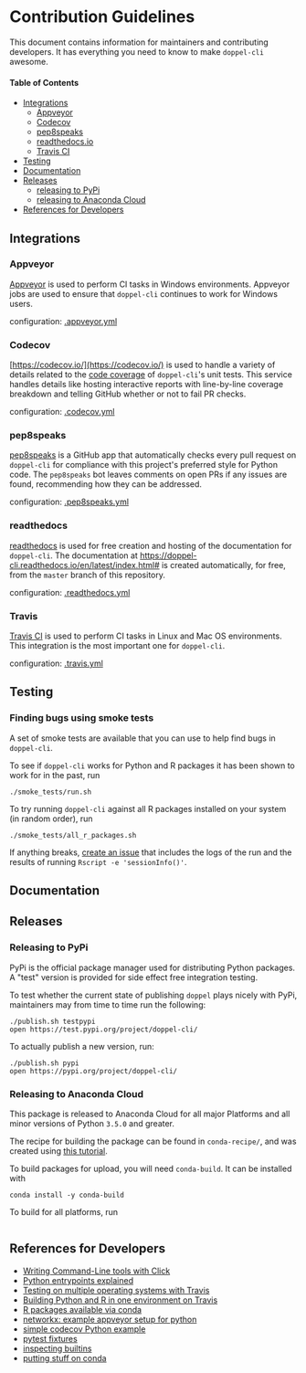 # Contribution Guidelines

This document contains information for maintainers and contributing developers. It has everything you need to know to make `doppel-cli` awesome.

#### Table of Contents

* [Integrations](#integrations)
    * [Appveyor](#appveyor)
    * [Codecov](#codecov)
    * [pep8speaks](#pepspeaks)
    * [readthedocs.io](#rtd)
    * [Travis CI](#travis)
* [Testing](#testing)
* [Documentation](#docs)
* [Releases](#releases)
    * [releasing to PyPi](#pypi)
    * [releasing to Anaconda Cloud](#conda)
* [References for Developers](#references)

## Integrations <a name="integrations"></a>

### Appveyor <a name="appveyor"></a>

[Appveyor](https://www.appveyor.com/) is used to perform CI tasks in Windows environments. Appveyor jobs are used to ensure that `doppel-cli` continues to work for Windows users.

configuration: [.appveyor.yml](https://github.com/jameslamb/doppel-cli/blob/master/.appveyor.yml)

### Codecov <a name="codecov"></a>

[https://codecov.io/](https://codecov.io/) is used to handle a variety of details related to the [code coverage](https://en.wikipedia.org/wiki/Code_coverage) of `doppel-cli`'s unit tests. This service handles details like hosting interactive reports with line-by-line coverage breakdown and telling GitHub whether or not to fail PR checks.

configuration: [.codecov.yml](https://github.com/jameslamb/doppel-cli/blob/master/.codecovs.yml)

### pep8speaks <a name="pepspeaks"></a>

[pep8speaks](https://github.com/OrkoHunter/pep8speaks) is a GitHub app that automatically checks every pull request on `doppel-cli` for compliance with this project's preferred style for Python code. The `pep8speaks` bot leaves comments on open PRs if any issues are found, recommending how they can be addressed.

configuration: [.pep8speaks.yml](https://github.com/jameslamb/doppel-cli/blob/master/.pep8speaks.yml)

### readthedocs <a name="rtd"></a>

[readthedocs](https://readthedocs.org/) is used for free creation and hosting of the documentation for `doppel-cli`. The documentation at https://doppel-cli.readthedocs.io/en/latest/index.html# is created automatically, for free, from the `master` branch of this repository.

configuration: [.readthedocs.yml](https://github.com/jameslamb/doppel-cli/blob/master/.readthedocs.yml)

### Travis <a name="travis"></a>

[Travis CI](https://travis-ci.org/) is used to perform CI tasks in Linux and Mac OS environments. This integration is the most important one for `doppel-cli`.

configuration: [.travis.yml](https://github.com/jameslamb/doppel-cli/blob/master/.travis.yml)

## Testing <a name="testing"></a>

### Finding bugs using smoke tests <a name="smokey"></a>

A set of smoke tests are available that you can use to help find bugs in `doppel-cli`.

To see if `doppel-cli` works for Python and R packages it has been shown to work for in the past, run

```
./smoke_tests/run.sh
```

To try running `doppel-cli` against all R packages installed on your system (in random order), run

```
./smoke_tests/all_r_packages.sh
```

If anything breaks, [create an issue](https://github.com/jameslamb/doppel-cli/issues) that includes the logs of the run and the results of running `Rscript -e 'sessionInfo()'`.

## Documentation <a name="docs"></a>

## Releases <a name="releases"></a>

### Releasing to PyPi <a name="pypi"></a>

PyPi is the official package manager used for distributing Python packages. A "test" version is provided for side effect free integration testing.

To test whether the current state of publishing `doppel` plays nicely with PyPi, maintainers may from time to time run the following:

```
./publish.sh testpypi
open https://test.pypi.org/project/doppel-cli/
```

To actually publish a new version, run:

```
./publish.sh pypi
open https://pypi.org/project/doppel-cli/
```

### Releasing to Anaconda Cloud <a name="conda"></a>

This package is released to Anaconda Cloud for all major Platforms and all minor versions of Python `3.5.0` and greater.

The recipe for building the package can be found in `conda-recipe/`, and was created using [this tutorial](https://conda.io/projects/conda-build/en/latest/user-guide/tutorials/build-pkgs-skeleton.html).

To build packages for upload, you will need `conda-build`. It can be installed with

```
conda install -y conda-build
```

To build for all platforms, run

```

```

## References for Developers <a name="references"></a>

* [Writing Command-Line tools with Click](https://dbader.org/blog/python-commandline-tools-with-click)
* [Python entrypoints explained](https://amir.rachum.com/blog/2017/07/28/python-entry-points/)
* [Testing on multiple operating systems with Travis](https://docs.travis-ci.com/user/multi-os/)
* [Building Python and R in one environment on Travis](https://www.augustguang.com/travis-ci-for-python-and-r/)
* [R packages available via conda](https://docs.anaconda.com/anaconda/packages/r-language-pkg-docs/)
* [networkx: example appveyor setup for python](https://github.com/networkx/networkx/blob/master/.appveyor.yml)
* [simple codecov Python example](https://github.com/codecov/example-python/blob/master/.travis.yml)
* [pytest fixtures](https://docs.pytest.org/en/latest/fixture.html)
* [inspecting builtins](https://docs.python.org/3/library/inspect.html#introspecting-callables-with-the-signature-object)
* [putting stuff on conda](https://conda.io/projects/conda-build/en/latest/user-guide/tutorials/build-pkgs-skeleton.html)
